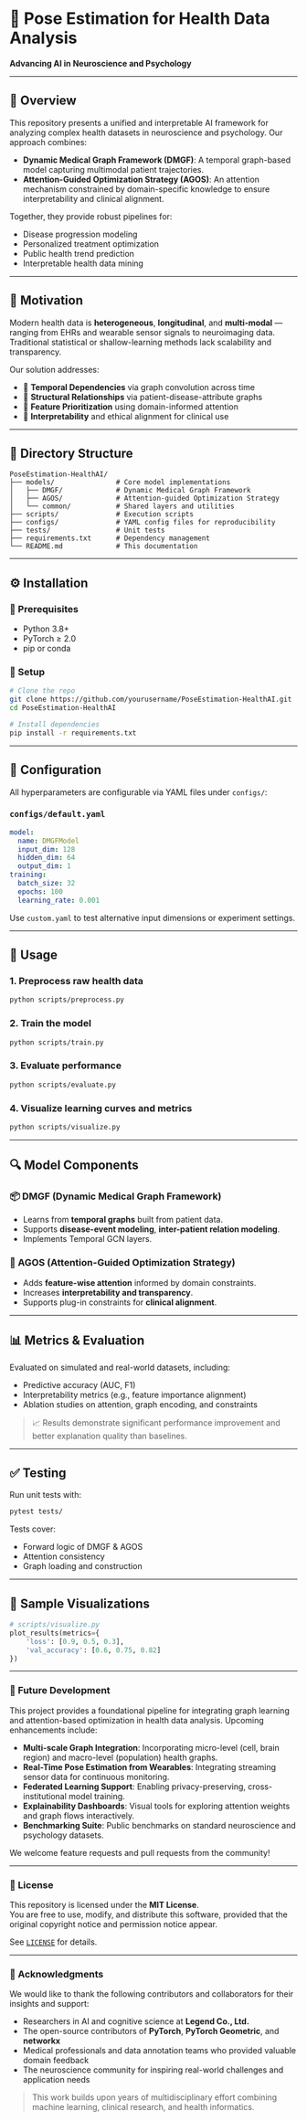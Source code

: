 # 🧠 Pose Estimation for Health Data Analysis  
**Advancing AI in Neuroscience and Psychology**

---

## 📘 Overview

This repository presents a unified and interpretable AI framework for analyzing complex health datasets in neuroscience and psychology. Our approach combines:

- **Dynamic Medical Graph Framework (DMGF)**: A temporal graph-based model capturing multimodal patient trajectories.
- **Attention-Guided Optimization Strategy (AGOS)**: An attention mechanism constrained by domain-specific knowledge to ensure interpretability and clinical alignment.

Together, they provide robust pipelines for:

- Disease progression modeling  
- Personalized treatment optimization  
- Public health trend prediction  
- Interpretable health data mining

---

## 🧠 Motivation

Modern health data is **heterogeneous**, **longitudinal**, and **multi-modal** — ranging from EHRs and wearable sensor signals to neuroimaging data. Traditional statistical or shallow-learning methods lack scalability and transparency.

Our solution addresses:

- 🔄 **Temporal Dependencies** via graph convolution across time  
- 🔗 **Structural Relationships** via patient-disease-attribute graphs  
- 🎯 **Feature Prioritization** using domain-informed attention  
- 🧬 **Interpretability** and ethical alignment for clinical use

---

## 📂 Directory Structure

```
PoseEstimation-HealthAI/
├── models/               # Core model implementations
│   ├── DMGF/             # Dynamic Medical Graph Framework
│   ├── AGOS/             # Attention-guided Optimization Strategy
│   └── common/           # Shared layers and utilities
├── scripts/              # Execution scripts
├── configs/              # YAML config files for reproducibility
├── tests/                # Unit tests
├── requirements.txt      # Dependency management
└── README.md             # This documentation
```

---

## ⚙️ Installation

### 🔧 Prerequisites
- Python 3.8+
- PyTorch ≥ 2.0
- pip or conda

### 💾 Setup
```bash
# Clone the repo
git clone https://github.com/yourusername/PoseEstimation-HealthAI.git
cd PoseEstimation-HealthAI

# Install dependencies
pip install -r requirements.txt
```

---

## 🧪 Configuration

All hyperparameters are configurable via YAML files under `configs/`:

### `configs/default.yaml`
```yaml
model:
  name: DMGFModel
  input_dim: 128
  hidden_dim: 64
  output_dim: 1
training:
  batch_size: 32
  epochs: 100
  learning_rate: 0.001
```

Use `custom.yaml` to test alternative input dimensions or experiment settings.

---

## 🚀 Usage

### 1. Preprocess raw health data
```bash
python scripts/preprocess.py
```

### 2. Train the model
```bash
python scripts/train.py
```

### 3. Evaluate performance
```bash
python scripts/evaluate.py
```

### 4. Visualize learning curves and metrics
```bash
python scripts/visualize.py
```

---

## 🔍 Model Components

### 📦 DMGF (Dynamic Medical Graph Framework)
- Learns from **temporal graphs** built from patient data.
- Supports **disease-event modeling**, **inter-patient relation modeling**.
- Implements Temporal GCN layers.

### 🎯 AGOS (Attention-Guided Optimization Strategy)
- Adds **feature-wise attention** informed by domain constraints.
- Increases **interpretability and transparency**.
- Supports plug-in constraints for **clinical alignment**.

---

## 📊 Metrics & Evaluation

Evaluated on simulated and real-world datasets, including:

- Predictive accuracy (AUC, F1)
- Interpretability metrics (e.g., feature importance alignment)
- Ablation studies on attention, graph encoding, and constraints

> 📈 Results demonstrate significant performance improvement and better explanation quality than baselines.

---

## ✅ Testing

Run unit tests with:

```bash
pytest tests/
```

Tests cover:
- Forward logic of DMGF & AGOS
- Attention consistency
- Graph loading and construction

---

## 📎 Sample Visualizations

```python
# scripts/visualize.py
plot_results(metrics={
    'loss': [0.9, 0.5, 0.3],
    'val_accuracy': [0.6, 0.75, 0.82]
})
```

---


### 🔭 Future Development

This project provides a foundational pipeline for integrating graph learning and attention-based optimization in health data analysis. Upcoming enhancements include:

- **Multi-scale Graph Integration**: Incorporating micro-level (cell, brain region) and macro-level (population) health graphs.
- **Real-Time Pose Estimation from Wearables**: Integrating streaming sensor data for continuous monitoring.
- **Federated Learning Support**: Enabling privacy-preserving, cross-institutional model training.
- **Explainability Dashboards**: Visual tools for exploring attention weights and graph flows interactively.
- **Benchmarking Suite**: Public benchmarks on standard neuroscience and psychology datasets.

We welcome feature requests and pull requests from the community!

---

### 📄 License

This repository is licensed under the **MIT License**.  
You are free to use, modify, and distribute this software, provided that the original copyright notice and permission notice appear.

See [`LICENSE`](./LICENSE) for details.

---

### 🙏 Acknowledgments

We would like to thank the following contributors and collaborators for their insights and support:

- Researchers in AI and cognitive science at **Legend Co., Ltd.**
- The open-source contributors of **PyTorch**, **PyTorch Geometric**, and **networkx**
- Medical professionals and data annotation teams who provided valuable domain feedback
- The neuroscience community for inspiring real-world challenges and application needs

> This work builds upon years of multidisciplinary effort combining machine learning, clinical research, and health informatics.


